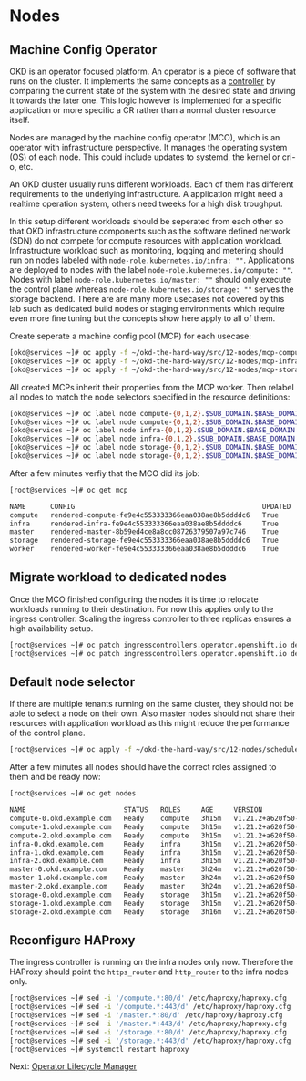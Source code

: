 # Nodes

## Machine Config Operator

OKD is an operator focused platform. An operator is a piece of software that
runs on the cluster. It implements the same concepts as a
[controller](https://kubernetes.io/docs/concepts/) by comparing the current
state of the system with the desired state and driving it towards the later one.
This logic however is implemented for a specific application or more specific a
CR rather than a normal cluster resource itself.

Nodes are managed by the machine config operator (MCO), which is an operator
with infrastructure perspective. It manages the operating system (OS) of each
node. This could include updates to systemd, the kernel or cri-o, etc.

An OKD cluster usually runs different workloads. Each of them has different
requirements to the underlying infrastructure. A application might need a
realtime operation system, others need tweeks for a high disk troughput.

In this setup different workloads should be seperated from each other so that
OKD infrastructure components such as the software defined network (SDN) do not
compete for compute resources with application workload. Infrastructure workload
such as monitoring, logging and metering should run on nodes labeled with
`node-role.kubernetes.io/infra: ""`. Applications are deployed to nodes with the
label `node-role.kubernetes.io/compute: ""`. Nodes with label
`node-role.kubernetes.io/master: ""` should only execute the control plane
whereas `node-role.kubernetes.io/storage: ""` serves the storage backend. There
are are many more usecases not covered by this lab such as dedicated build nodes
or staging environments which require even more fine tuning but the concepts
show here apply to all of them.

Create seperate a machine config pool (MCP) for each usecase:

```bash
[okd@services ~]# oc apply -f ~/okd-the-hard-way/src/12-nodes/mcp-compute.yaml
[okd@services ~]# oc apply -f ~/okd-the-hard-way/src/12-nodes/mcp-infra.yaml
[okd@services ~]# oc apply -f ~/okd-the-hard-way/src/12-nodes/mcp-storage.yaml
```

All created MCPs inherit their properties from the MCP worker. Then relabel all
nodes to match the node selectors specified in the resource definitions:

```bash
[okd@services ~]# oc label node compute-{0,1,2}.$SUB_DOMAIN.$BASE_DOMAIN node-role.kubernetes.io/compute=
[okd@services ~]# oc label node compute-{0,1,2}.$SUB_DOMAIN.$BASE_DOMAIN node-role.kubernetes.io/worker-
[okd@services ~]# oc label node infra-{0,1,2}.$SUB_DOMAIN.$BASE_DOMAIN node-role.kubernetes.io/infra=
[okd@services ~]# oc label node infra-{0,1,2}.$SUB_DOMAIN.$BASE_DOMAIN node-role.kubernetes.io/worker-
[okd@services ~]# oc label node storage-{0,1,2}.$SUB_DOMAIN.$BASE_DOMAIN node-role.kubernetes.io/storage=
[okd@services ~]# oc label node storage-{0,1,2}.$SUB_DOMAIN.$BASE_DOMAIN node-role.kubernetes.io/worker-
```

After a few minutes verfiy that the MCO did its job:

```bash
[root@services ~]# oc get mcp

NAME      CONFIG                                              UPDATED   UPDATING   DEGRADED   MACHINECOUNT   READYMACHINECOUNT   UPDATEDMACHINECOUNT   DEGRADEDMACHINECOUNT   AGE
compute   rendered-compute-fe9e4c553333366eaa038ae8b5ddddc6   True      False      False      3              3                   3                     0                      3m5s
infra     rendered-infra-fe9e4c553333366eaa038ae8b5ddddc6     True      False      False      3              3                   3                     0                      2m54s
master    rendered-master-8b59ed4ce8a8cc08726379507a97c746    True      False      False      3              3                   3                     0                      3h20m
storage   rendered-storage-fe9e4c553333366eaa038ae8b5ddddc6   True      False      False      3              3                   3                     0                      2m39s
worker    rendered-worker-fe9e4c553333366eaa038ae8b5ddddc6    True      False      False      0              0                   0                     0                      3h20m
```

## Migrate workload to dedicated nodes

Once the MCO finished configuring the nodes it is time to relocate workloads
running to their destination. For now this applies only to the ingress
controller. Scaling the ingress controller to three replicas ensures a high
availability setup.

```bash
[root@services ~]# oc patch ingresscontrollers.operator.openshift.io default -n openshift-ingress-operator -p '{"spec":{"nodePlacement":{"nodeSelector":{"matchLabels":{"node-role.kubernetes.io/infra":""}}}}}' --type=merge
[root@services ~]# oc patch ingresscontrollers.operator.openshift.io default -n openshift-ingress-operator --patch '{"spec":{"replicas": 3}}' --type=merge
```

## Default node selector

If there are multiple tenants running on the same cluster, they should not be
able to select a node on their own. Also master nodes should not share their
resources with application workload as this might reduce the performance of the
control plane.

```bash
[root@services ~]# oc apply -f ~/okd-the-hard-way/src/12-nodes/scheduler.yaml
```

After a few minutes all nodes should have the correct roles assigned to them and
be ready now:

```bash
[root@services ~]# oc get nodes

NAME                        STATUS   ROLES     AGE     VERSION
compute-0.okd.example.com   Ready    compute   3h15m   v1.21.2+a620f50-1503
compute-1.okd.example.com   Ready    compute   3h15m   v1.21.2+a620f50-1503
compute-2.okd.example.com   Ready    compute   3h15m   v1.21.2+a620f50-1503
infra-0.okd.example.com     Ready    infra     3h15m   v1.21.2+a620f50-1503
infra-1.okd.example.com     Ready    infra     3h15m   v1.21.2+a620f50-1503
infra-2.okd.example.com     Ready    infra     3h15m   v1.21.2+a620f50-1503
master-0.okd.example.com    Ready    master    3h24m   v1.21.2+a620f50-1503
master-1.okd.example.com    Ready    master    3h24m   v1.21.2+a620f50-1503
master-2.okd.example.com    Ready    master    3h24m   v1.21.2+a620f50-1503
storage-0.okd.example.com   Ready    storage   3h15m   v1.21.2+a620f50-1503
storage-1.okd.example.com   Ready    storage   3h15m   v1.21.2+a620f50-1503
storage-2.okd.example.com   Ready    storage   3h16m   v1.21.2+a620f50-1503
```

## Reconfigure HAProxy

The ingress controller is running on the infra nodes only now. Therefore the
HAProxy should point the `https_router` and `http_router` to the infra nodes
only.

```bash
[root@services ~]# sed -i '/compute.*:80/d' /etc/haproxy/haproxy.cfg
[root@services ~]# sed -i '/compute.*:443/d' /etc/haproxy/haproxy.cfg
[root@services ~]# sed -i '/master.*:80/d' /etc/haproxy/haproxy.cfg
[root@services ~]# sed -i '/master.*:443/d' /etc/haproxy/haproxy.cfg
[root@services ~]# sed -i '/storage.*:80/d' /etc/haproxy/haproxy.cfg
[root@services ~]# sed -i '/storage.*:443/d' /etc/haproxy/haproxy.cfg
[root@services ~]# systemctl restart haproxy
```

Next: [Operator Lifecycle Manager](13-olm.md)
